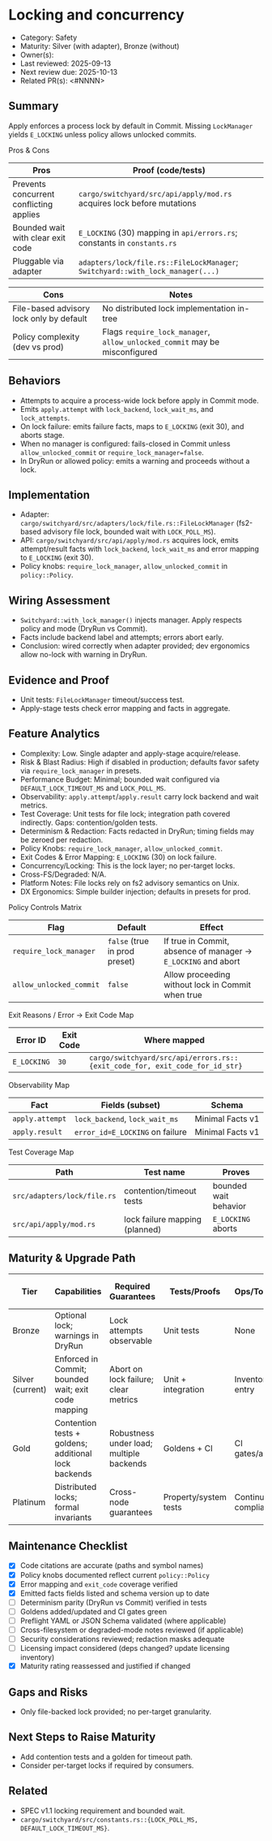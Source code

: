 # Locking and concurrency

- Category: Safety
- Maturity: Silver (with adapter), Bronze (without)
- Owner(s): <owner>
- Last reviewed: 2025-09-13
- Next review due: 2025-10-13
- Related PR(s): <#NNNN>

## Summary

Apply enforces a process lock by default in Commit. Missing `LockManager` yields `E_LOCKING` unless policy allows unlocked commits.

Pros & Cons

| Pros | Proof (code/tests) |
| --- | --- |
| Prevents concurrent conflicting applies | `cargo/switchyard/src/api/apply/mod.rs` acquires lock before mutations |
| Bounded wait with clear exit code | `E_LOCKING` (30) mapping in `api/errors.rs`; constants in `constants.rs` |
| Pluggable via adapter | `adapters/lock/file.rs::FileLockManager`; `Switchyard::with_lock_manager(...)` |

| Cons | Notes |
| --- | --- |
| File-based advisory lock only by default | No distributed lock implementation in-tree |
| Policy complexity (dev vs prod) | Flags `require_lock_manager`, `allow_unlocked_commit` may be misconfigured |

## Behaviors

- Attempts to acquire a process-wide lock before apply in Commit mode.
- Emits `apply.attempt` with `lock_backend`, `lock_wait_ms`, and `lock_attempts`.
- On lock failure: emits failure facts, maps to `E_LOCKING` (exit 30), and aborts stage.
- When no manager is configured: fails-closed in Commit unless `allow_unlocked_commit` or `require_lock_manager=false`.
- In DryRun or allowed policy: emits a warning and proceeds without a lock.

## Implementation

- Adapter: `cargo/switchyard/src/adapters/lock/file.rs::FileLockManager` (fs2-based advisory file lock, bounded wait with `LOCK_POLL_MS`).
- API: `cargo/switchyard/src/api/apply/mod.rs` acquires lock, emits attempt/result facts with `lock_backend`, `lock_wait_ms` and error mapping to `E_LOCKING` (exit 30).
- Policy knobs: `require_lock_manager`, `allow_unlocked_commit` in `policy::Policy`.

## Wiring Assessment

- `Switchyard::with_lock_manager()` injects manager. Apply respects policy and mode (DryRun vs Commit).
- Facts include backend label and attempts; errors abort early.
- Conclusion: wired correctly when adapter provided; dev ergonomics allow no-lock with warning in DryRun.

## Evidence and Proof

- Unit tests: `FileLockManager` timeout/success test.
- Apply-stage tests check error mapping and facts in aggregate.

## Feature Analytics

- Complexity: Low. Single adapter and apply-stage acquire/release.
- Risk & Blast Radius: High if disabled in production; defaults favor safety via `require_lock_manager` in presets.
- Performance Budget: Minimal; bounded wait configured via `DEFAULT_LOCK_TIMEOUT_MS` and `LOCK_POLL_MS`.
- Observability: `apply.attempt`/`apply.result` carry lock backend and wait metrics.
- Test Coverage: Unit tests for file lock; integration path covered indirectly. Gaps: contention/golden tests.
- Determinism & Redaction: Facts redacted in DryRun; timing fields may be zeroed per redaction.
- Policy Knobs: `require_lock_manager`, `allow_unlocked_commit`.
- Exit Codes & Error Mapping: `E_LOCKING` (30) on lock failure.
- Concurrency/Locking: This is the lock layer; no per-target locks.
- Cross-FS/Degraded: N/A.
- Platform Notes: File locks rely on fs2 advisory semantics on Unix.
- DX Ergonomics: Simple builder injection; defaults in presets for prod.

Policy Controls Matrix

| Flag | Default | Effect |
| --- | --- | --- |
| `require_lock_manager` | `false` (true in prod preset) | If true in Commit, absence of manager → `E_LOCKING` and abort |
| `allow_unlocked_commit` | `false` | Allow proceeding without lock in Commit when true |

Exit Reasons / Error → Exit Code Map

| Error ID | Exit Code | Where mapped |
| --- | --- | --- |
| `E_LOCKING` | `30` | `cargo/switchyard/src/api/errors.rs::{exit_code_for, exit_code_for_id_str}` |

Observability Map

| Fact | Fields (subset) | Schema |
| --- | --- | --- |
| `apply.attempt` | `lock_backend`, `lock_wait_ms` | Minimal Facts v1 |
| `apply.result` | `error_id=E_LOCKING` on failure | Minimal Facts v1 |

Test Coverage Map

| Path | Test name | Proves |
| --- | --- | --- |
| `src/adapters/lock/file.rs` | contention/timeout tests | bounded wait behavior |
| `src/api/apply/mod.rs` | lock failure mapping (planned) | `E_LOCKING` aborts |

## Maturity & Upgrade Path

| Tier | Capabilities | Required Guarantees | Tests/Proofs | Ops/Tooling | Relationship to Previous Tier |
| --- | --- | --- | --- | --- | --- |
| Bronze | Optional lock; warnings in DryRun | Lock attempts observable | Unit tests | None | Additive |
| Silver (current) | Enforced in Commit; bounded wait; exit code mapping | Abort on lock failure; clear metrics | Unit + integration | Inventory entry | Additive |
| Gold | Contention tests + goldens; additional lock backends | Robustness under load; multiple backends | Goldens + CI | CI gates/alerts | Additive |
| Platinum | Distributed locks; formal invariants | Cross-node guarantees | Property/system tests | Continuous compliance | Additive |

## Maintenance Checklist

- [x] Code citations are accurate (paths and symbol names)
- [x] Policy knobs documented reflect current `policy::Policy`
- [x] Error mapping and `exit_code` coverage verified
- [x] Emitted facts fields listed and schema version up to date
- [ ] Determinism parity (DryRun vs Commit) verified in tests
- [ ] Goldens added/updated and CI gates green
- [ ] Preflight YAML or JSON Schema validated (where applicable)
- [ ] Cross-filesystem or degraded-mode notes reviewed (if applicable)
- [ ] Security considerations reviewed; redaction masks adequate
- [ ] Licensing impact considered (deps changed? update licensing inventory)
- [x] Maturity rating reassessed and justified if changed
## Gaps and Risks

- Only file-backed lock provided; no per-target granularity.

## Next Steps to Raise Maturity

- Add contention tests and a golden for timeout path.
- Consider per-target locks if required by consumers.

## Related

- SPEC v1.1 locking requirement and bounded wait.
- `cargo/switchyard/src/constants.rs::{LOCK_POLL_MS, DEFAULT_LOCK_TIMEOUT_MS}`.
